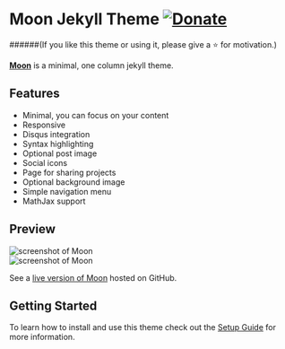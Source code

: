 # Moon Jekyll Theme [![Donate](https://img.shields.io/badge/paypal-donate-blue.svg)](https://www.paypal.me/muniz95/0usd)
    
######(If you like this theme or using it, please give a :star: for motivation.)

**[Moon](http://muniz95.github.io/Moon)** is a minimal, one column jekyll theme.

## Features
* Minimal, you can focus on your content
* Responsive
* Disqus integration
* Syntax highlighting
* Optional post image
* Social icons
* Page for sharing projects
* Optional background image
* Simple navigation menu
* MathJax support

## Preview

![screenshot of Moon](https://cloud.githubusercontent.com/assets/754514/14509720/61c61058-01d6-11e6-93ab-0918515ecd56.png)    
![screenshot of Moon](https://cloud.githubusercontent.com/assets/754514/14509716/61ac6c8e-01d6-11e6-879f-8308883de790.png)

See a [live version of Moon](http://muniz95.github.io/Moon) hosted on GitHub.

## Getting Started

To learn how to install and use this theme check out the [Setup Guide](http://muniz95.tk/Moon/moon-theme/) for more information.
